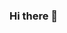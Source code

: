 ### Hi there 👋

<!--
**CrazyCoder666/CrazyCoder666** is a ✨ _special_ ✨ repository because its `README.md` (this file) appears on your GitHub profile.

Here are some ideas to get you started:

- 🔭 I’m currently working on ...
- 🌱 I’m currently learning ...
- 👯 I’m looking to collaborate on ...
- 🤔 I’m looking for help with ...
- 💬 Ask me about ...
- 📫 How to reach me: ...
- 😄 Pronouns: ... 
- ⚡ Fun fact: ...


First 

[![spotify-github-profile](https://spotify-github-profile.vercel.app/api/view?uid=31w6ndjygudarhafqa3uwfelrjvu&cover_image=true&theme=default&show_offline=false&background_color=121212&interchange=false)](https://github.com/kittinan/spotify-github-profile)
